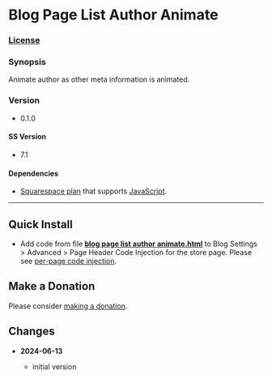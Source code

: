# Blog Page List Author Animate

### [License][1]

### Synopsis

Animate author as other meta information is animated.

### Version

 * 0.1.0

#### SS Version

  * 7.1
  
#### Dependencies

  * [Squarespace plan][2] that supports [JavaScript][3].

---

## Quick Install

* Add code from file **[blog page list author animate.html][4]** to Blog
  Settings > Advanced > Page Header Code Injection for the store page. Please
  see [per-page code injection][5].

## Make a Donation

Please consider [making a donation][6].

## Changes

<!-- * **2024-05-29**

  * remove one effect per page section restriction
  * bumped version to 0.2.0
  -->
* **2024-06-13**

  * initial version

[1]: https://github.com/tomsWebConsulting/twcsl/blob/main/LICENSE.txt#L1
[2]: https://www.squarespace.com/pricing
[3]: https://en.wikipedia.org/wiki/JavaScript
[4]: blog%20page%20list%20author%20animate.html#L1
[5]: https://support.squarespace.com/hc/en-us/articles/205815908-Using-code-injection#toc-per-page-code-injection
[6]: https://github.com/tomsWebConsulting/twcsl#make-a-donation
